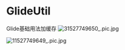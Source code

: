 # GlideUtil
Glide基础用法加缓存
![31527749650_.pic.jpg](https://upload-images.jianshu.io/upload_images/6970555-9122dc1455e19d89.jpg?imageMogr2/auto-orient/strip%7CimageView2/2/w/520)


![11527749649_.pic.jpg](https://upload-images.jianshu.io/upload_images/6970555-56024458392de905.jpg?imageMogr2/auto-orient/strip%7CimageView2/2/w/520)
